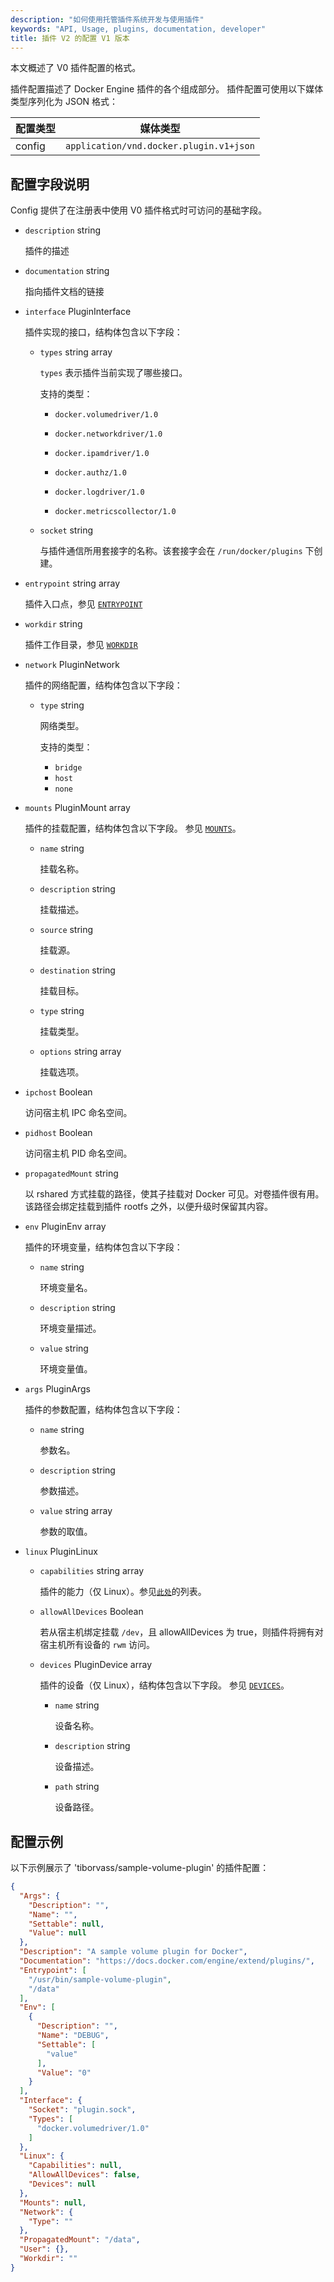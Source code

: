 ```yaml
---
description: "如何使用托管插件系统开发与使用插件"
keywords: "API, Usage, plugins, documentation, developer"
title: 插件 V2 的配置 V1 版本
---
```


本文概述了 V0 插件配置的格式。

插件配置描述了 Docker Engine 插件的各个组成部分。
插件配置可使用以下媒体类型序列化为 JSON 格式：

| 配置类型 | 媒体类型                                 |
|------------|------------------------------------------|
| config     | `application/vnd.docker.plugin.v1+json`  |

## 配置字段说明

Config 提供了在注册表中使用 V0 插件格式时可访问的基础字段。

- `description` string

  插件的描述

- `documentation` string

  指向插件文档的链接

- `interface` PluginInterface

  插件实现的接口，结构体包含以下字段：

  - `types` string array

    `types` 表示插件当前实现了哪些接口。

    支持的类型：

    - `docker.volumedriver/1.0`

    - `docker.networkdriver/1.0`

    - `docker.ipamdriver/1.0`

    - `docker.authz/1.0`

    - `docker.logdriver/1.0`

    - `docker.metricscollector/1.0`

  - `socket` string

    与插件通信所用套接字的名称。该套接字会在 `/run/docker/plugins` 下创建。

- `entrypoint` string array

   插件入口点，参见 [`ENTRYPOINT`](https://docs.docker.com/reference/dockerfile/#entrypoint)

- `workdir` string

   插件工作目录，参见 [`WORKDIR`](https://docs.docker.com/reference/dockerfile/#workdir)

- `network` PluginNetwork

  插件的网络配置，结构体包含以下字段：

  - `type` string

    网络类型。

    支持的类型：

    - `bridge`
    - `host`
    - `none`

- `mounts` PluginMount array

  插件的挂载配置，结构体包含以下字段。
  参见 [`MOUNTS`](https://github.com/opencontainers/runtime-spec/blob/master/config.md#mounts)。

  - `name` string

    挂载名称。

  - `description` string

    挂载描述。

  - `source` string

    挂载源。

  - `destination` string

    挂载目标。

  - `type` string

    挂载类型。

  - `options` string array

    挂载选项。

- `ipchost` Boolean

   访问宿主机 IPC 命名空间。

- `pidhost` Boolean

   访问宿主机 PID 命名空间。

- `propagatedMount` string

   以 rshared 方式挂载的路径，使其子挂载对 Docker 可见。对卷插件很有用。该路径会绑定挂载到插件 rootfs 之外，以便升级时保留其内容。

- `env` PluginEnv array

  插件的环境变量，结构体包含以下字段：

  - `name` string

    环境变量名。

  - `description` string

    环境变量描述。

  - `value` string

    环境变量值。

- `args` PluginArgs

  插件的参数配置，结构体包含以下字段：

  - `name` string

    参数名。

  - `description` string

    参数描述。

  - `value` string array

    参数的取值。

- `linux` PluginLinux

  - `capabilities` string array

    插件的能力（仅 Linux）。参见[`此处`](https://github.com/opencontainers/runc/blob/master/libcontainer/SPEC.md#security)的列表。

  - `allowAllDevices` Boolean

    若从宿主机绑定挂载 `/dev`，且 allowAllDevices 为 true，则插件将拥有对宿主机所有设备的 `rwm` 访问。

  - `devices` PluginDevice array

    插件的设备（仅 Linux），结构体包含以下字段。
    参见 [`DEVICES`](https://github.com/opencontainers/runtime-spec/blob/master/config-linux.md#devices)。

    - `name` string

      设备名称。

    - `description` string

      设备描述。

    - `path` string

      设备路径。

## 配置示例

以下示例展示了 'tiborvass/sample-volume-plugin' 的插件配置：

```json
{
  "Args": {
    "Description": "",
    "Name": "",
    "Settable": null,
    "Value": null
  },
  "Description": "A sample volume plugin for Docker",
  "Documentation": "https://docs.docker.com/engine/extend/plugins/",
  "Entrypoint": [
    "/usr/bin/sample-volume-plugin",
    "/data"
  ],
  "Env": [
    {
      "Description": "",
      "Name": "DEBUG",
      "Settable": [
        "value"
      ],
      "Value": "0"
    }
  ],
  "Interface": {
    "Socket": "plugin.sock",
    "Types": [
      "docker.volumedriver/1.0"
    ]
  },
  "Linux": {
    "Capabilities": null,
    "AllowAllDevices": false,
    "Devices": null
  },
  "Mounts": null,
  "Network": {
    "Type": ""
  },
  "PropagatedMount": "/data",
  "User": {},
  "Workdir": ""
}
```
